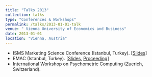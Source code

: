 ```yaml
---
title: "Talks 2013"
collection: talks
type: "Conferences & Workshops"
permalink: /talks/2013-01-01-talk
venue: " Vienna University of Economics and Business"
date: 2013-01-01
location: "Vienna, Austria"
---
```


* ISMS Marketing Science Conference (Istanbul, Turkey). [[Slides](url)]
* EMAC (Istanbul, Turkey). [[Slides](/files/EMAC2013.pdf), [Proceeding](/files/GraphModels.pdf)]
* International Workshop on Psychometric Computing (Zuerich, Switzerland).
